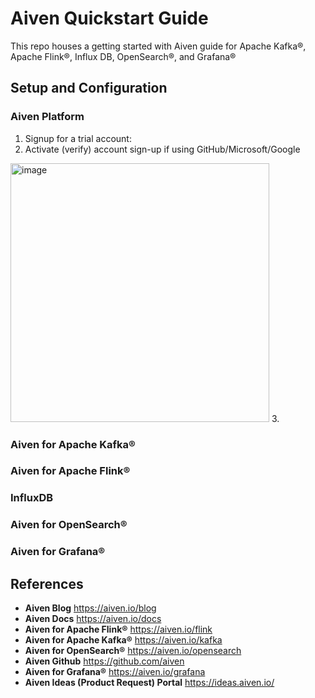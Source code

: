 # Aiven Quickstart Guide

This repo houses a getting started with Aiven guide for Apache Kafka®, Apache Flink®, Influx DB, OpenSearch®, and Grafana®

## Setup and Configuration

### Aiven Platform
1. Signup for a trial account:
2. Activate (verify) account sign-up if using GitHub/Microsoft/Google
<img width="414" alt="image" src="https://github.com/curious-jen/aiven/assets/165078304/0330cd88-65ec-44c4-ab89-7fd1561ea66e">
3.

### Aiven for Apache Kafka®
### Aiven for Apache Flink®
### InfluxDB 
### Aiven for OpenSearch®
### Aiven for Grafana®


## References
- **Aiven Blog** https://aiven.io/blog
- **Aiven Docs** https://aiven.io/docs
- **Aiven for Apache Flink®** https://aiven.io/flink
- **Aiven for Apache Kafka®** https://aiven.io/kafka
- **Aiven for OpenSearch®** https://aiven.io/opensearch
- **Aiven Github** https://github.com/aiven
- **Aiven for Grafana®** https://aiven.io/grafana
- **Aiven Ideas (Product Request) Portal** https://ideas.aiven.io/ 

